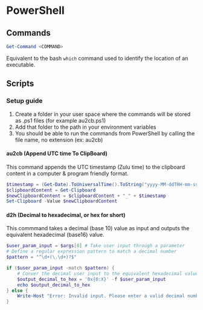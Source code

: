 # PowerShell
## Commands
```powershell
Get-Command <COMMAND>
```
Equivalent to the bash `which` command used to identify the location of an executable.
## Scripts
### Setup guide
1. Create a folder in your user space where the commands will be stored as .ps1 files (for example au2cb.ps1)
2. Add that folder to the path in your environment variables
3. You should be able to run the commands from PowerShell by calling the file name, no extension (ex: au2cb)
#### au2cb (Append UTC time To ClipBoard)
This command appends the UTC timestamp (Zulu time) to the clipboard content in a computer & program friendly format.  
```powershell
$timestamp = (Get-Date).ToUniversalTime().ToString("yyyy-MM-ddTHH-mm-ssZ")
$clipboardContent = Get-Clipboard
$newClipboardContent = $clipboardContent + "_" + $timestamp
Set-Clipboard -Value $newClipboardContent
```
#### d2h (Decimal to hexadecimal, or hex for short)
This commmand takes a decimal (base 10) value as input and outputs the equivalent hexadecimal (base16) value.  
```powershell
$user_param_input = $args[0] # Take user input through a parameter
# Define a regular expression pattern to match a decimal number
$pattern = "^\d+(\.\d+)?$"

if ($user_param_input -match $pattern) {
    # Conver the decimal user input to the equivalent hexadecimal value
    $output_decimal_to_hex = '0x{0:X}' -f $user_param_input
    echo $output_decimal_to_hex
} else {
    Write-Host "Error: Invalid input. Please enter a valid decimal number."
}
```
